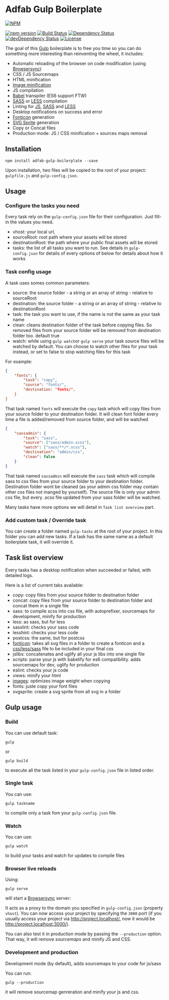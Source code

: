# Adfab Gulp Boilerplate

[![NPM](https://nodei.co/npm/adfab-gulp-boilerplate.png?compact=true)](https://npmjs.org/package/adfab-gulp-boilerplate)

[![npm version](https://badge.fury.io/js/adfab-gulp-boilerplate.svg)](http://badge.fury.io/js/adfab-gulp-boilerplate)
[![Build Status](https://travis-ci.org/AdFabConnect/adfab-gulp-boilerplate.svg?branch=master)](https://travis-ci.org/AdFabConnect/adfab-gulp-boilerplate)
[![Dependency Status](https://david-dm.org/AdFabConnect/adfab-gulp-boilerplate.svg?theme=shields.io)](https://david-dm.org/AdFabConnect/adfab-gulp-boilerplate)
[![devDependency Status](https://david-dm.org/AdFabConnect/adfab-gulp-boilerplate/dev-status.svg?theme=shields.io)](https://david-dm.org/AdFabConnect/adfab-gulp-boilerplate#info=devDependencies)
[![License](https://img.shields.io/badge/license-ISC-blue.svg)](https://raw.githubusercontent.com/AdFabConnect/adfab-gulp-boilerplate/master/LICENSE)

The goal of this [Gulp](http://gulpjs.com/) boilerplate is to free you time so you can do something more interesting than reinventing the wheel, it includes:

* Automatic reloading of the browser on code modification (using [Browsersync](https://www.browsersync.io/))
* CSS / JS Sourcemaps
* HTML minification
* [Image minification](https://www.npmjs.com/package/gulp-imagemin)
* JS compilation
* [Babel](https://babeljs.io/) transpiler (ES6 support FTW)
* [SASS](http://sass-lang.com/) or [LESS](http://lesscss.org/) compilation
* Linting for [JS](https://www.npmjs.com/package/gulp-eslint), [SASS](https://www.npmjs.com/package/gulp-sass-lint) and [LESS](https://www.npmjs.com/package/gulp-lesshint)
* Desktop notifications on success and error
* [Fonticon](gulp-iconfont) generation
* [SVG Sprite](gulp-svgstore) generation
* Copy or Concat files
* Production mode: JS / CSS minification + sources maps removal

## Installation

```shell
npm install adfab-gulp-boilerplate --save
```

Upon installation, two files will be copied to the root of your project: `gulpfile.js` and `gulp-config.json`.

## Usage

### Configure the tasks you need

Every task rely on the `gulp-config.json` file for their configuration. Just fill-in the values you need.
* vhost: your local url,
* sourceRoot: root path where your assets will be stored
* destinationRoot: the path where your public final assets will be stored
* tasks: the list of all tasks you want to run. See details in `gulp-config.json` for details of every options of below for details about how it works 
 
### Task config usage

A task uses somes common parameters:
* source: the source folder - a string or an array of string - relative to sourceRoot
* destination: the source folder - a string or an array of string - relative to destinationRoot
* task: the task you want to use, if the name is not the same as your task name
* clean: cleans destination folder of the task before copying files. So removed files from your source folder will be removed from destination folder too. default true
* watch: while using `gulp watch`or `gulp serve` your task source files will be watched by default. You can choose to watch other files for your task instead, or set to false to stop watching files for this task

For example:

```json
{
    "fonts": {
        "task": "copy",
        "source": "fonts/",
        "destination: "fonts/",
    }
}
```

That task named `fonts` will execute the `copy` task which will copy files from your source folder to your destination folder. It will clean font folder every time a file is added/removed from source folder, and will be watched

```json
{
    "sassadmin": {
        "task": "sass",
        "source": ["sass/admin.scss"],
        "watch": ["sass/**/*.scss"],
        "destination": "admin/css",
        "clean": false
    }
}
```
That task named `sassadmin` will execute the `sass` task which will compile sass to css files from your source folder to your destination folder.
Destination folder wont be cleaned (as your admin css folder may contain other css files not manged by yourself).
The source file is only your admin css file, but every .scss file updated from your sass folder will be watched.

Many tasks have more options we will detail in `Task list overview` part.

### Add custom task / Override task

You can create a folder named `gulp-tasks` at the root of your project.
In this folder you can add new tasks. If a task has the same name as a default boilerplate task, it will override it.


## Task list overview

Every tasks has a desktop notification when succeeded or failed, with detailed logs.

Here is a list of current taks available:
* copy: copy files from your source folder to destination folder
* concat: copy files from your source folder to destination folder and concat them in a single file
* sass: to compile scss into css file, with autoprefixer, sourcemaps for development, minify for production
* less: as sass, but for less
* sasslint: checks your sass code
* lesshint: checks your less code
* postcss: the same, but for postcss
* [fonticon](https://www.npmjs.com/package/gulp-iconfont): takes all svg files in a folder to create a fonticon and a [css/less/sass](https://www.npmjs.com/package/gulp-iconfont-css) file to be included in your final css
* jslibs: concatenates and uglify all your js libs into one single file
* scripts: parse your js with babelify for es6 compatibility. adds sourcemaps for dev, uglify for production
* eslint: checks your js code
* views: minify your html
* [images](https://www.npmjs.com/package/gulp-imagemin): optimizes image weight when copying
* fonts: juste copy your font files
* svgsprite: create a svg sprite from all svg in a folder

## Gulp usage

### Build

You can use default task:

```shell
gulp
```

or 

```shell
gulp build
```

to execute all the task listed in your `gulp-config.json` file in listed order.

### Single task

You can use:

```shell
gulp taskname
```

to compile only a task fom your `gulp-config.json` file.

### Watch

You can use:

```shell
gulp watch
```

to build your tasks and watch for updates to compile files

### Browser live reloads

Using:

```shell
gulp serve
```

will start a [Browsersync](https://www.browsersync.io/) server:

It acts as a proxy to the domain you specified in `gulp-config.json` (property `vhost`). You can now access your project by specifying the `3000` port (if you usually access your project via http://project.localhost/, now it would be http://project.localhost:3000/).

You can also test it in production mode by passing the `--production` option. That way, it will remove *sourcemaps* and minify JS and CSS.

### Development and production

Development mode (by default), adds sourcemaps to your code for js/sass

You can run:
 
```shell
gulp --production
```

it will remove sourcemap genreration and minify your js and css.